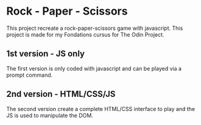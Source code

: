# Rock - Paper - Scissors

This project recreate a rock-paper-scissors game with javascript.
This project is made for my Fondations cursus for The Odin Project.


## 1st version - JS only

The first version is only coded with javascript and can be played via a prompt command.

## 2nd version - HTML/CSS/JS

The second version create a complete HTML/CSS interface to play and the JS is used to manipulate the DOM.